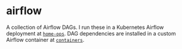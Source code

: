 # airflow

A collection of Airflow DAGs. I run these in a Kubernetes Airflow deployment at [`home-ops`](https://github.com/solanyn/home-ops). DAG dependencies are installed in a custom Airflow container at [`containers`](https://github.com/solanyn/containers).
